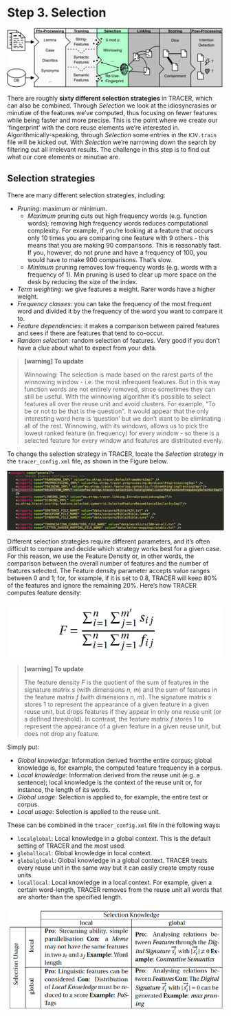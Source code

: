 # Step 3. Selection

![](../../.gitbook/assets/TRACER-Pipeline-Selection.png)

There are roughly **sixty different selection strategies** in TRACER, which can also be combined. Through _Selection_ we look at the idiosyncrasies or minutiae of the features we’ve computed, thus focusing on fewer features while being faster and more precise. This is the point where we create our ‘fingerprint’ with the core reuse elements we’re interested in. Algorithmically-speaking, through _Selection_ some entries in the `KJV.train` file will be kicked out. With _Selection_ we’re narrowing down the search by filtering out all irrelevant results. The challenge in this step is to find out what our core elements or minutiae are.

## Selection strategies

There are many different selection strategies, including:

* _Pruning_: maximum or minimum.
  * _Maximum_ pruning cuts out high frequency words \(e.g. function words\); removing high frequency words reduces computational complexity. For example, if you’re looking at a feature that occurs only 10 times you are comparing one feature with 9 others - this means that you are making 90 comparisons. This is reasonably fast. If you, however, do not prune and have a frequency of 100, you would have to make 900 comparisons. That’s slow.
  * _Minimum_ pruning removes low frequency words \(e.g. words with a frequency of 1\). Min pruning is used to clear up more space on the desk by reducing the size of the index.
* _Term weighting_: we give features a weight. Rarer words have a higher weight.
* _Frequency classes_: you can take the frequency of the most frequent word and divided it by the frequency of the word you want to compare it to.
* _Feature dependencies_: it makes a comparison between paired features and sees if there are features that tend to co-occur.
* _Random selection_: random selection of features. Very good if you don’t have a clue about what to expect from your data.

> **\[warning\] To update**
>
> Winnowing: The selection is made based on the rarest parts of the winnowing window - i.e. the most infrequent features. But in this way function words are not entirely removed, since sometimes they can still be useful. With the winnowing algorithm it’s possible to select features all over the reuse unit and avoid clusters. For example, “To be or not to be that is the question". It would appear that the only interesting word here is ‘question’ but we don’t want to be eliminating all of the rest. Winnowing, with its windows, allows us to pick the lowest ranked feature \(in frequency\) for every window - so there is a selected feature for every window and features are distributed evenly.

To change the selection strategy in TRACER, locate the _Selection_ strategy in the `tracer_config.xml` file, as shown in the Figure below.

![The value of the highlighted Selection property in the \`tracer\_config.xml\` file can be changed according to the preferred strategy.](../../.gitbook/assets/selection.png)

Different selection strategies require different parameters, and it’s often difficult to compare and decide which strategy works best for a given case. For this reason, we use the Feature Density or, in other words, the comparison between the overall number of features and the number of features selected. The Feature density parameter accepts value ranges between 0 and 1; for, for example, if it is set to 0.8, TRACER will keep 80% of the features and ignore the remaining 20%. Here’s how TRACER computes feature density:

![](../../.gitbook/assets/feature-density-formula.png)

> **\[warning\] To update**
>
> The feature density _F_ is the quotient of the sum of features in the signature matrix _s_ \(with dimensions _n, m_\) and the sum of features in the feature matrix _f_ \(with dimensions _n, m_\). The signature matrix _s_ stores 1 to represent the appearance of a given feature in a given reuse unit, but drops features if they appear in only one reuse unit \(or a defined threshold\). In contrast, the feature matrix _f_ stores 1 to represent the appearance of a given feature in a given reuse unit, but does not drop any feature.

Simply put:

* _Global knowledge_: Information derived fromthe entire corpus; global knowledge is, for example, the computed feature frequency in a corpus.
* _Local knowledge_: Information derived from the reuse unit \(e.g. a sentence\); local knowledge is the context of the reuse unit or, for instance, the length of its words.
* _Global usage_: Selection is applied to, for example, the entire text or corpus.
* _Local usage_: Selection is applied to the reuse unit.

These can be combined in the `tracer_config.xml` file in the following ways:

* `localglobal`: Local knowledge in a global context. This is the default setting of TRACER and the most used.
* `globallocal`: Global knowledge in local context.
* `globalglobal`: Global knowledge in a global context. TRACER treats every reuse unit in the same way but it can easily create empty reuse units.
* `locallocal`: Local knowledge in a local context. For example, given a certain word-length, TRACER removes from the reuse unit all words that are shorter than the specified length.

![Selection Knowledge vs. Selection Usage. The matrix compares Pros and Cons between the respective categories of Selection processes. Global Selection Knowledge with Local Selection Usage offers the best compromise between the mentioned advantages and disadvantages.](../../.gitbook/assets/selection-knowledge.png)

